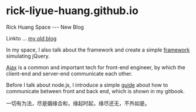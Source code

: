 # rick-liyue-huang.github.io
Rick Huang Space
--- New Blog


 Linkto ... [my old blog][id1]
 
 In my space, I also talk about the framework and create a simple [framework][id2] simulating jQuery.
  
 [Ajax][id3] is a common and important tech for front-end engineer, by which the client-end and server-end communicate each other.
 
 Before I talk about node.js, I introduce a simple [guide][id4] about how to communicate between front and back end, which is shown in my gitbook.  
  
  
  
  
   [id1]: https://github.com/rick-liyue-huang/RichCode-old-Blog.git
   [id2]: https://github.com/rick-liyue-huang/Frameworks.git
   [id3]: https://github.com/rick-liyue-huang/Ajax-something.git
   [id4]: https://github.com/rick-liyue-huang/my-gitBook.git
   
   
   
   
   一切有为法，尽是姻缘合和，缘起时起，缘尽还无，不外如是。
   
  
